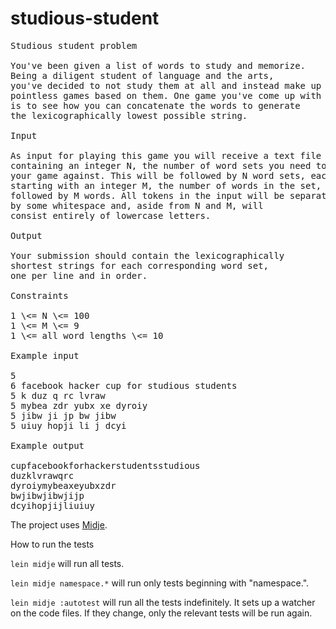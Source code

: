 # studious-student

<pre>
Studious student problem

You've been given a list of words to study and memorize. 
Being a diligent student of language and the arts, 
you've decided to not study them at all and instead make up 
pointless games based on them. One game you've come up with 
is to see how you can concatenate the words to generate 
the lexicographically lowest possible string.

Input

As input for playing this game you will receive a text file 
containing an integer N, the number of word sets you need to play 
your game against. This will be followed by N word sets, each 
starting with an integer M, the number of words in the set, 
followed by M words. All tokens in the input will be separated 
by some whitespace and, aside from N and M, will 
consist entirely of lowercase letters.

Output

Your submission should contain the lexicographically 
shortest strings for each corresponding word set, 
one per line and in order.

Constraints

1 \<= N \<= 100
1 \<= M \<= 9
1 \<= all word lengths \<= 10

Example input

5
6 facebook hacker cup for studious students
5 k duz q rc lvraw
5 mybea zdr yubx xe dyroiy
5 jibw ji jp bw jibw
5 uiuy hopji li j dcyi

Example output

cupfacebookforhackerstudentsstudious
duzklvrawqrc
dyroiymybeaxeyubxzdr
bwjibwjibwjijp
dcyihopjijliuiuy
</pre>

The project uses [Midje](https://github.com/marick/Midje/).

How to run the tests

`lein midje` will run all tests.

`lein midje namespace.*` will run only tests beginning with "namespace.".

`lein midje :autotest` will run all the tests indefinitely. It sets up a
watcher on the code files. If they change, only the relevant tests will be
run again.
